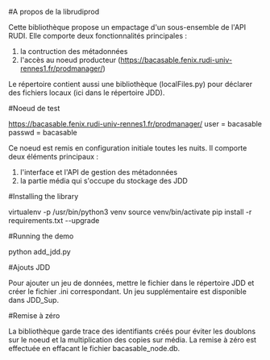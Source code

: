 #A propos de la librudiprod

Cette bibliothèque propose un empactage d'un sous-ensemble de l'API RUDI.
Elle comporte deux fonctionnalités principales :

1) la contruction des métadonnées
2) l'accès au noeud producteur (https://bacasable.fenix.rudi-univ-rennes1.fr/prodmanager/)

Le répertoire contient aussi une bibliothèque (localFiles.py) pour déclarer des
fichiers locaux (ici dans le répertoire JDD).

#Noeud de test

https://bacasable.fenix.rudi-univ-rennes1.fr/prodmanager/
user = bacasable
passwd = bacasable

Ce noeud est remis en configuration initiale toutes les nuits.
Il comporte deux éléments principaux :

1) l'interface et l'API de gestion des métadonnées
2) la partie média qui s'occupe du stockage des JDD

#Installing the library

virtualenv -p /usr/bin/python3 venv
source venv/bin/activate
pip  install -r requirements.txt --upgrade

#Running the demo

python add_jdd.py

#Ajouts JDD

Pour ajouter un jeu de données, mettre le fichier dans le
répertoire JDD et créer le fichier .ini correspondant.
Un jeu supplémentaire est disponible dans JDD_Sup.

#Remise à zéro

La bibliothèque garde trace des identifiants créés pour éviter
les doublons sur le noeud et la multiplication des copies sur média.
La remise à zéro est effectuée en effacant le fichier bacasable_node.db. 
